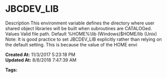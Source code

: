 # JBCDEV_LIB

Description This environment variable defines the directory where user shared object libraries will be built when subroutines are CATALOGed. Values Valid file path. Default %HOME%\lib (Windows)$HOME/lib (Unix) Note: It is good practice to set JBCDEV_LIB explicitly rather than relying on the default setting. This is because the value of the HOME envi  

**Created At:** 11/3/2017 5:23:18 PM  
**Updated At:** 8/8/2018 7:47:39 AM  

**Tags:**
<badge text='environment variables' vertical='middle' />
